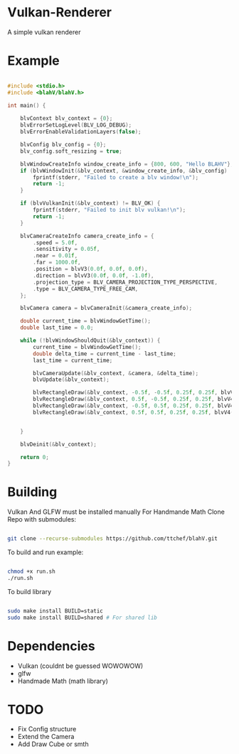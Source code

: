 # Vulkan-Renderer

A simple vulkan renderer

# Example
```c

#include <stdio.h>
#include <blahV/blahV.h>

int main() {
    
    blvContext blv_context = {0};
    blvErrorSetLogLevel(BLV_LOG_DEBUG);
    blvErrorEnableValidationLayers(false);

    blvConfig blv_config = {0};
    blv_config.soft_resizing = true;

    blvWindowCreateInfo window_create_info = {800, 600, "Hello BLAHV"};
    if (blvWindowInit(&blv_context, &window_create_info, &blv_config) != BLV_OK) {
        fprintf(stderr, "Failed to create a blv window!\n");
        return -1;
    }

    if (blvVulkanInit(&blv_context) != BLV_OK) {
        fprintf(stderr, "Failed to init blv vulkan!\n");
        return -1;
    }

    blvCameraCreateInfo camera_create_info = { 
        .speed = 5.0f,
        .sensitivity = 0.05f,
        .near = 0.01f,
        .far = 1000.0f,
        .position = blvV3(0.0f, 0.0f, 0.0f),
        .direction = blvV3(0.0f, 0.0f, -1.0f),
        .projection_type = BLV_CAMERA_PROJECTION_TYPE_PERSPECTIVE,
        .type = BLV_CAMERA_TYPE_FREE_CAM,
    };

    blvCamera camera = blvCameraInit(&camera_create_info);

    double current_time = blvWindowGetTime();
    double last_time = 0.0;

    while (!blvWindowShouldQuit(&blv_context)) {
        current_time = blvWindowGetTime();
        double delta_time = current_time - last_time;
        last_time = current_time;

        blvCameraUpdate(&blv_context, &camera, &delta_time);
        blvUpdate(&blv_context);

        blvRectangleDraw(&blv_context, -0.5f, -0.5f, 0.25f, 0.25f, blvV4(1.0f, 0.0f, 0.0f, 1.0f));
        blvRectangleDraw(&blv_context, 0.5f, -0.5f, 0.25f, 0.25f, blvV4(0.0f, 1.0f, 0.0f, 1.0f));
        blvRectangleDraw(&blv_context, -0.5f, 0.5f, 0.25f, 0.25f, blvV4(0.0f, 0.0f, 1.0f, 1.0f));
        blvRectangleDraw(&blv_context, 0.5f, 0.5f, 0.25f, 0.25f, blvV4(1.0f, 1.0f, 1.0f, 1.0f));


    }

    blvDeinit(&blv_context);

    return 0;
}

```

# Building

Vulkan And GLFW must be installed manually
For Handmande Math
Clone Repo with submodules:

```bash

git clone --recurse-submodules https://github.com/ttchef/blahV.git

```

To build and run example: 

```bash

chmod +x run.sh
./run.sh

```

To build library 

```bash 

sudo make install BUILD=static
sudo make install BUILD=shared # For shared lib
```

# Dependencies
 - Vulkan (couldnt be guessed WOWOWOW)
 - glfw
 - Handmade Math (math library)

# TODO
 - Fix Config structure
 - Extend the Camera
 - Add Draw Cube or smth



